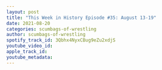 ```yaml
---
layout: post
title: "This Week in History Episode #35: August 13-19"
date: 2021-08-20
categories: scumbags-of-wrestling
author: scumbags-of-wrestling
spotify_track_id: 3Qbhx4NyxCBug9eZu2xdjS
youtube_video_id: 
apple_track_id: 
youtube_metadata: 
---
```

